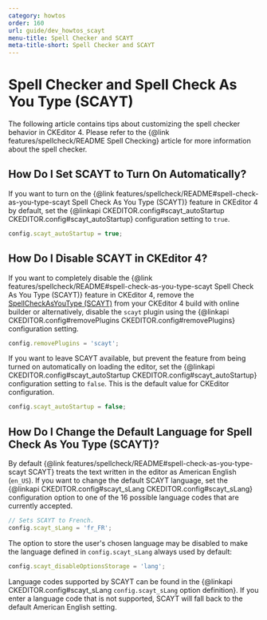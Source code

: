 ```yaml
---
category: howtos
order: 160
url: guide/dev_howtos_scayt
menu-title: Spell Checker and SCAYT
meta-title-short: Spell Checker and SCAYT
---
```

<!--
Copyright (c) 2003-2020, CKSource - Frederico Knabben. All rights reserved.
For licensing, see LICENSE.md.
-->

# Spell Checker and Spell Check As You Type (SCAYT)

The following article contains tips about customizing the spell checker behavior in CKEditor 4. Please refer to the {@link features/spellcheck/README Spell Checking} article for more information about the spell checker.


## How Do I Set SCAYT to Turn On Automatically?

If you want to turn on the {@link features/spellcheck/README#spell-check-as-you-type-scayt Spell Check As You Type (SCAYT)} feature in CKEditor 4 by default, set the {@linkapi CKEDITOR.config#scayt_autoStartup CKEDITOR.config#scayt_autoStartup} configuration setting to `true`.

```javascript
config.scayt_autoStartup = true;
```

## How Do I Disable SCAYT in CKEditor 4?

If you want to completely disable the {@link features/spellcheck/README#spell-check-as-you-type-scayt Spell Check As You Type (SCAYT)} feature in CKEditor 4, remove the [SpellCheckAsYouType (SCAYT)](https://ckeditor.com/cke4/addon/scayt) from your CKEditor 4 build with online builder or alternatively, disable the `scayt` plugin using the {@linkapi CKEDITOR.config#removePlugins CKEDITOR.config#removePlugins} configuration setting.

```javascript
config.removePlugins = 'scayt';
```

If you want to leave SCAYT available, but prevent the feature from being turned on automatically on loading the editor, set the {@linkapi CKEDITOR.config#scayt_autoStartup CKEDITOR.config#scayt_autoStartup} configuration setting to `false`. This is the default value for CKEditor configuration.

```javascript
config.scayt_autoStartup = false;
```

## How Do I Change the Default Language for Spell Check As You Type (SCAYT)?

By default {@link features/spellcheck/README#spell-check-as-you-type-scayt SCAYT} treats the text written in the editor as American English (`en_US`). If you want to change the default SCAYT language, set the {@linkapi CKEDITOR.config#scayt_sLang CKEDITOR.config#scayt_sLang} configuration option to one of the 16 possible language codes that are currently accepted.

```javascript
// Sets SCAYT to French.
config.scayt_sLang = 'fr_FR';
```

The option to store the user's chosen language may be disabled to make the language defined in `config.scayt_sLang` always used by default:

```javascript
config.scayt_disableOptionsStorage = 'lang';
```

Language codes supported by SCAYT can be found in the {@linkapi CKEDITOR.config#scayt_sLang `config.scayt_sLang` option definition}. If you enter a language code that is not supported, SCAYT will fall back to the default American English setting.
